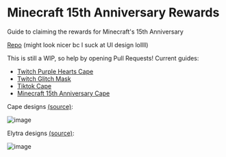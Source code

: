 # Minecraft 15th Anniversary Rewards
Guide to claiming the rewards for Minecraft's 15th Anniversary

[Repo](https://github.com/KTrain5169/MinecraftAnniversaryRewards) (might look nicer bc I suck at UI design lollll)

This is still a WIP, so help by opening Pull Requests!
Current guides:
* [Twitch Purple Hearts Cape](./twitch/purple_hearts.md)
* [Twitch Glitch Mask](./twitch/glitch_mask.md)
* [Tiktok Cape](./tiktok/cape.md)
* [Minecraft 15th Anniversary Cape](./15thanniversary.md)

Cape designs [(source)](https://imgur.com/minecraft-15th-cape-preview-wUMmNEM):

![image](https://github.com/KTrain5169/MinecraftAnniversaryRewards/assets/69028025/d212355e-3d61-4e76-bedf-f47e23ffeec5)

Elytra designs [(source)](https://imgur.com/minecraft-15th-elytra-preview-6tDU839):

![image](https://github.com/KTrain5169/MinecraftAnniversaryRewards/assets/69028025/7ca99347-044d-4d90-b183-043b05acd4ff)
